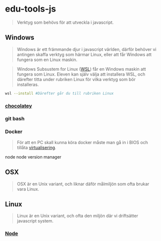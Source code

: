 # edu-tools-js

> Verktyg som behövs för att utveckla i javascript.

## Windows

> Windows är ett främmande djur i javascript världen, därför behöver vi antingen skaffa verktyg som härmar Linux, eller att får Windows att fungera som en Linux maskin.

> Windows Subsustem for Linux ([WSL](https://learn.microsoft.com/en-us/windows/wsl/install)) får en Windows maskin att fungera som Linux. Eleven kan själv välja att installera WSL, och därefter titta under rubriken Linux för vilka verktyg som bör installeras.

```bash
wsl --install #Därefter går du till rubriken Linux
```
### [chocolatey](https://chocolatey.org/install)

### git bash

### Docker

> För att en PC skall kunna köra docker måste man gå in i BIOS och tillåta [virtualisering](https://support.bluestacks.com/hc/en-us/articles/360058102252-How-to-enable-Virtualization-VT-on-Windows-10-for-BlueStacks-5#:~:text=Enabling%20Virtualization%20in%20BIOS%20for%20Intel%20CPUs&text=Press%20the%20F7%20key%20or,to%20change%20it%20to%20Enabled.).

node
node version manager

## OSX

> OSX är en Unix variant, och liknar däför målmiljön som ofta brukar vara Linux.

## Linux

> Linux är en Unix variant, och ofta den miljön där vi driftsätter javascript system.

### [Node](https://nodejs.org/en/download/package-manager/)

